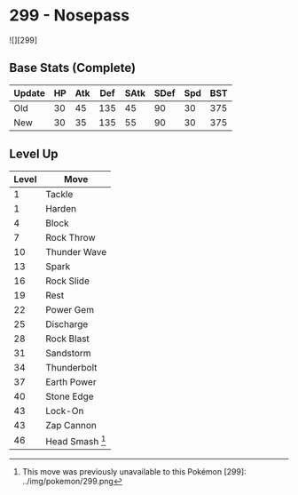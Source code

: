 # 299 - Nosepass
![][299]

## Base Stats (Complete)

Update | HP | Atk | Def | SAtk | SDef | Spd | BST
---    | ---| --- | --- | ---  | ---  | --- | ---
Old    | 30 |  45 |  135 |  45  |  90  |  30  |  375
New    | 30 |  35 |  135 |  55  |  90  |  30  |  375

## Level Up

Level | Move
---   | ---
  1   | Tackle
  1   | Harden
  4   | Block
  7   | Rock Throw
 10   | Thunder Wave
 13   | Spark
 16   | Rock Slide
 19   | Rest
 22   | Power Gem
 25   | Discharge
 28   | Rock Blast
 31   | Sandstorm
 34   | Thunderbolt
 37   | Earth Power
 40   | Stone Edge
 43   | Lock-On
 43   | Zap Cannon
 46   | Head Smash [^1]

[^1]: This move was previously unavailable to this Pokémon
[299]: ../img/pokemon/299.png
